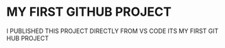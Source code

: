 # MY FIRST GITHUB PROJECT
I PUBLISHED THIS PROJECT DIRECTLY FROM VS CODE ITS MY FIRST GIT HUB PROJECT